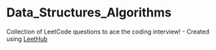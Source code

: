 # Data_Structures_Algorithms
Collection of LeetCode questions to ace the coding interview! - Created using [LeetHub](https://github.com/QasimWani/LeetHub)
